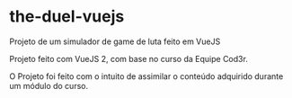 # the-duel-vuejs
Projeto de um simulador de game de luta feito em VueJS 

Projeto feito com VueJS 2, com base no curso da Equipe Cod3r.

O Projeto foi feito com o intuito de assimilar o conteúdo adquirido durante um módulo do curso.
